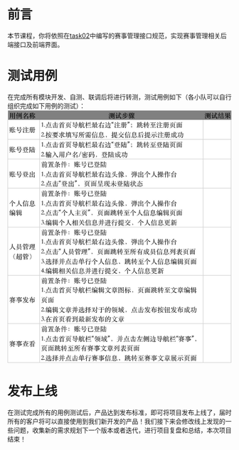 # 前言

本节课程，你将依照在[task02](./task02.md)中编写的赛事管理接口规范，实现赛事管理相关后端接口及前端界面。

# 测试用例

在完成所有模块开发、自测、联调后将进行转测，测试用例如下（各小队可以自行组织完成如下用例的测试）：
![task05-test](media/task05-test.jpg)

# 发布上线

在测试完成所有的用例测试后，产品达到发布标准，即可将项目发布上线了，届时所有的客户将可以直接使用到我们新开发的产品！我们接下来会修改线上发现的一些问题，收集新的需求规划下一个版本或者迭代，进行项目复盘和总结，本次项目结束！